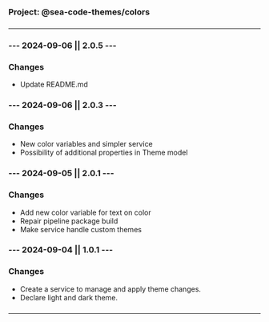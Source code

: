 ###

### **Project: @sea-code-themes/colors**

###

---

###

### **--- 2024-09-06 || 2.0.5 ---**

### **Changes**

- Update README.md

###

### **--- 2024-09-06 || 2.0.3 ---**

### **Changes**

- New color variables and simpler service
- Possibility of additional properties in Theme model

###

### **--- 2024-09-05 || 2.0.1 ---**

### **Changes**

- Add new color variable for text on color
- Repair pipeline package build
- Make service handle custom themes

###

### **--- 2024-09-04 || 1.0.1 ---**

### **Changes**

- Create a service to manage and apply theme changes.
- Declare light and dark theme.

###

---
